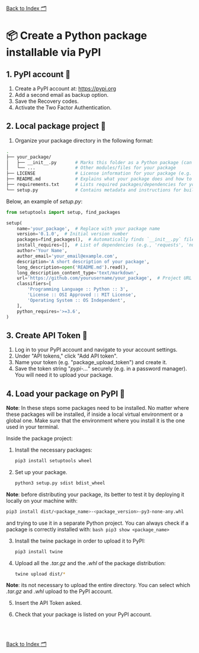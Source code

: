 [Back to Index 🗂️](./README.md)

# 📦 Create a Python package installable via PyPI

## 1. PyPI account 👤
1. Create a PyPI account at: https://pypi.org
2. Add a second email as backup option.
3. Save the Recovery codes.
4. Activate the Two Factor Authentication.

## 2. Local package project 📂
1. Organize your package directory in the following format:
```bash
.
├── your_package/
│   ├── __init__.py       # Marks this folder as a Python package (can be empty or contain init code)
│   └── ...               # Other modules/files for your package
├── LICENSE               # License information for your package (e.g. MIT, Apache, etc.)
├── README.md             # Explains what your package does and how to use it
├── requirements.txt      # Lists required packages/dependencies for your project
└── setup.py              # Contains metadata and instructions for building/installing your package
```

Below, an example of *setup.py*:
```python
from setuptools import setup, find_packages

setup(
    name='your_package',  # Replace with your package name
    version='0.1.0',  # Initial version number
    packages=find_packages(),  # Automatically finds `__init__.py` files and adds them to the package
    install_requires=[],  # List of dependencies (e.g., 'requests', 'numpy')
    author='Your Name',
    author_email='your_email@example.com',
    description='A short description of your package',
    long_description=open('README.md').read(),
    long_description_content_type='text/markdown',
    url='https://github.com/yourusername/your_package',  # Project URL (GitHub, GitLab, etc.)
    classifiers=[
        'Programming Language :: Python :: 3',
        'License :: OSI Approved :: MIT License',
        'Operating System :: OS Independent',
    ],
    python_requires='>=3.6',
)
```

## 3. Create API Token 🔑
1. Log in to your PyPI account and navigate to your account settings.
2. Under "API tokens," click "Add API token".
3. Name your token (e.g. "package_upload_token") and create it.
4. Save the token string "*pypi-...*" securely (e.g. in a password manager). You will need it to upload your package.

## 4. Load your package on PyPI 🔋

**Note**: In these steps some packages need to be installed. No matter where these packages will be installed, if inside a local virtual environment or a global one. Make sure that the environment where you install it is the one used in your terminal.

Inside the package project:

1. Install the necessary packages:
    ```bash
    pip3 install setuptools wheel
    ```

2. Set up your package.
    ```bash
    python3 setup.py sdist bdist_wheel
    ```

**Note**: before distributing your package, its better to test it by deploying it locally on your machine with:
```bash
pip3 install dist/<package_name>-<package_version>-py3-none-any.whl
```
and trying to use it in a separate Python project. You can always check if a package is correctly installed with:
    ```bash
    pip3 show <package_name>
    ```

3. Install the twine package in order to upload it to PyPI:
    ```bash
    pip3 install twine
    ```

4. Upload all the *.tar.gz* and the *.whl* of the package distribution:
    ```bash
    twine upload dist/*
    ```
 **Note**: its not necessary to upload the entire directory. You can select which *.tar.gz* and *.whl* upload to the PyPI account.

5. Insert the API Token asked.

6. Check that your package is listed on your PyPI account.

<br>
<br>

[Back to Index 🗂️](./README.md)